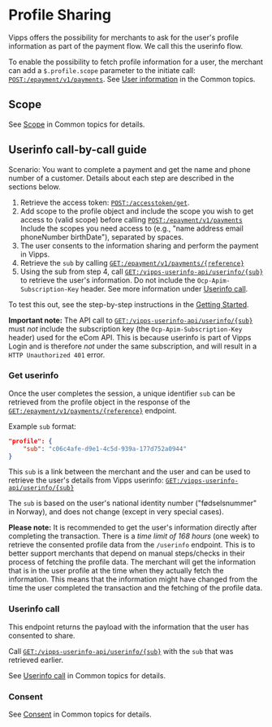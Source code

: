 <!-- START_METADATA
---
title: Profile Sharing
hide_table_of_contents: true
pagination_next: null
pagination_prev: null
---
END_METADATA -->

# Profile Sharing

Vipps offers the possibility for merchants to ask for the user's profile information as part of the payment flow. We call this the userinfo flow.

To enable the possibility to fetch profile information for a user, the merchant can add a `$.profile.scope`
parameter to the initiate call:
[`POST:/epayment/v1/payments`](https://vippsas.github.io/vipps-developer-docs/api/epayment#tag/CreatePayments/operation/createPayment).
See
[User information](https://vippsas.github.io/vipps-developer-docs/docs/vipps-developers/common-topics/userinfo)
in the Common topics.

## Scope

See [Scope](https://vippsas.github.io/vipps-developer-docs/docs/vipps-developers/common-topics/userinfo#scope)
in Common topics for details.

## Userinfo call-by-call guide

Scenario: You want to complete a payment and get the name and phone number of
a customer. Details about each step are described in the sections below.

1. Retrieve the access token:
   [`POST:/accesstoken/get`](https://vippsas.github.io/vipps-developer-docs/api/ecom#tag/Authorization-Service/operation/fetchAuthorizationTokenUsingPost).
2. Add scope to the profile object and include the scope you wish to get
   access to (valid scope) before calling
   [`POST:/epayment/v1/payments`](https://vippsas.github.io/vipps-developer-docs/api/epayment#tag/CreatePayments/operation/createPayment)
   Include the scopes you need access to (e.g., "name address email phoneNumber birthDate"), separated by spaces.
3. The user consents to the information sharing and perform the payment in Vipps.
4. Retrieve the `sub` by calling
   [`GET:/epayment/v1/payments/{reference}`](https://vippsas.github.io/vipps-developer-docs/api/epayment#tag/QueryPayments/operation/getPayment)
5. Using the sub from step 4, call
   [`GET:/vipps-userinfo-api/userinfo/{sub}`](https://vippsas.github.io/vipps-developer-docs/api/ecom#tag/Vipps-Userinfo-API/operation/getUserinfo)
   to retrieve the user's information.
   Do not include the ``Ocp-Apim-Subscription-Key`` header. See more information under [Userinfo call](#userinfo-call).

To test this out, see the step-by-step instructions in the
[Getting Started](../getting-started.md).

**Important note:** The API call to
[`GET:/vipps-userinfo-api/userinfo/{sub}`](https://vippsas.github.io/vipps-developer-docs/api/recurring#tag/Userinfo-Endpoint/operation/getUserinfo)
must *not* include the subscription key (the `Ocp-Apim-Subscription-Key` header) used for the eCom API.
This is because userinfo is part of Vipps Login and is therefore *not* under the same subscription,
and will result in a `HTTP Unauthorized 401` error.

### Get userinfo

Once the user completes the session, a unique identifier `sub` can be retrieved from the profile object in the response of the
[`GET:/epayment/v1/payments/{reference}`](https://vippsas.github.io/vipps-developer-docs/api/epayment#tag/QueryPayments/operation/getPayment) endpoint.

Example `sub` format:

```json
"profile": {
    "sub": "c06c4afe-d9e1-4c5d-939a-177d752a0944"
}
```

This `sub` is a link between the merchant and the user and can be used to retrieve
the user's details from Vipps userinfo:
[`GET:/vipps-userinfo-api/userinfo/{sub}`](https://vippsas.github.io/vipps-developer-docs/api/ecom#tag/Vipps-Userinfo-API/operation/getUserinfo)

The `sub` is based on the user's national identity number ("fødselsnummer"
in Norway), and does not change (except in very special cases).

**Please note:** It is recommended to get the user's information directly after
completing the transaction. There is a *time limit of 168 hours*
(one week) to retrieve the consented profile data from the `/userinfo` endpoint. This is to
better support merchants that depend on manual steps/checks in their process of
fetching the profile data. The merchant will get the information that is in the
user profile at the time when they actually fetch the information. This means
that the information might have changed from the time the user completed the
transaction and the fetching of the profile data.

### Userinfo call

This endpoint returns the payload with the information that the user has consented to share.

Call [`GET:/vipps-userinfo-api/userinfo/{sub}`](https://vippsas.github.io/vipps-developer-docs/api/ecom#tag/Vipps-Userinfo-API/operation/getUserinfo)
with the `sub` that was retrieved earlier.

See
[Userinfo call](https://vippsas.github.io/vipps-developer-docs/docs/vipps-developers/common-topics/userinfo#userinfo-call)
in Common topics for details.

### Consent

See
[Consent](https://vippsas.github.io/vipps-developer-docs/docs/vipps-developers/common-topics/userinfo#consent)
in Common topics for details.
